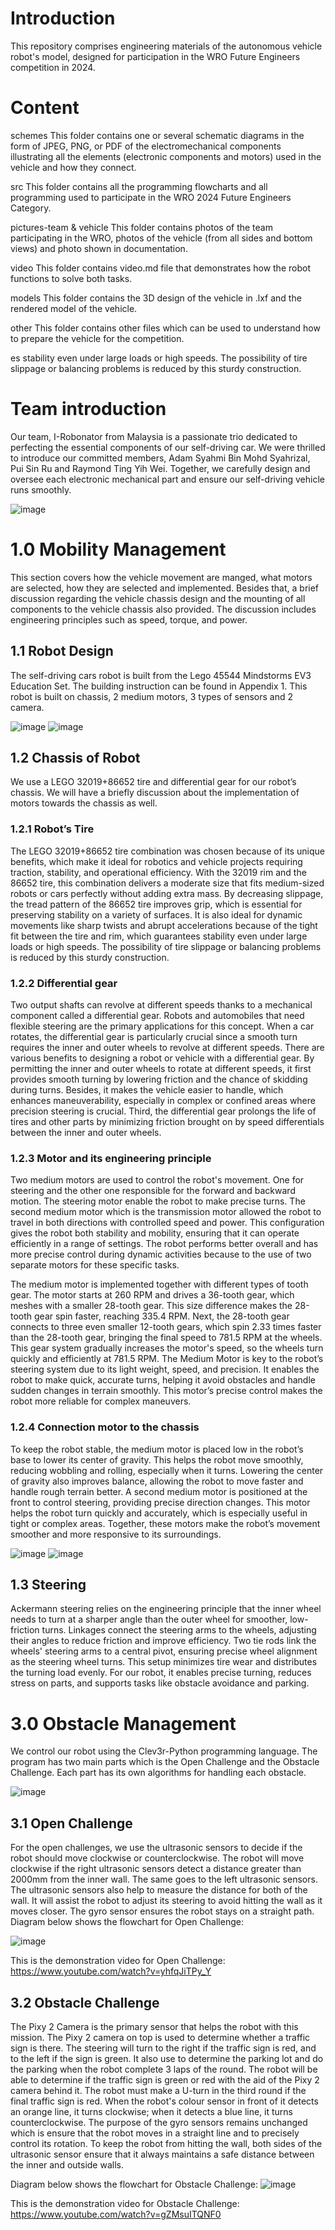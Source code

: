 # Introduction
This repository comprises engineering materials of the autonomous vehicle robot's model, designed for participation in the WRO Future Engineers competition in 2024. 

# Content
schemes This folder contains one or several schematic diagrams in the form of JPEG, PNG, or PDF of the electromechanical components illustrating all the elements (electronic components and motors) used in the vehicle and how they connect.

src This folder contains all the programming flowcharts and all programming used to participate in the WRO 2024 Future Engineers Category.

pictures-team & vehicle This folder contains photos of the team participating in the WRO, photos of the vehicle (from all sides and bottom views) and photo shown in documentation.

video This folder contains video.md file that demonstrates how the robot functions to solve both tasks.

models This folder contains the 3D design of the vehicle in .lxf and the rendered model of the vehicle.

other This folder contains other files which can be used to understand how to prepare the vehicle for the competition.

es stability even under large loads or high speeds. The possibility of tire slippage or balancing problems is reduced by this sturdy construction.

# Team introduction
Our team, I-Robonator from Malaysia is a passionate trio dedicated to perfecting the essential components of our self-driving car. We were thrilled to introduce our committed members, Adam Syahmi Bin Mohd Syahrizal, Pui Sin Ru and Raymond Ting Yih Wei. Together, we carefully design and oversee each electronic mechanical part and ensure our self-driving vehicle runs smoothly.
 
![image](https://github.com/user-attachments/assets/b9c0bfbc-7c41-4f6c-9819-5b074d357933)
																																			
# 1.0	Mobility Management
This section covers how the vehicle movement are manged, what motors are selected, how they are selected and implemented. Besides that, a brief discussion regarding the vehicle chassis design and the mounting of all components to the vehicle chassis also provided. The discussion includes engineering principles such as speed, torque, and power.

## 1.1 Robot Design
The self-driving cars robot is built from the Lego 45544 Mindstorms EV3 Education Set. The building instruction can be found in Appendix 1. This robot is built on chassis, 2 medium motors, 3 types of sensors and 2 camera. 

![image](https://github.com/user-attachments/assets/c30c4e5b-c7c1-4eb4-8552-85d852c85711)
![image](https://github.com/user-attachments/assets/bd5e0fda-5f68-43db-bba7-7e78fecf0592)


## 1.2	 Chassis of Robot
We use a LEGO 32019+86652 tire and differential gear for our robot’s chassis. We will have a briefly discussion about the implementation of motors towards the chassis as well.

### 1.2.1 Robot’s Tire
The LEGO 32019+86652 tire combination was chosen because of its unique benefits, which make it ideal for robotics and vehicle projects requiring traction, stability, and operational efficiency. With the 32019 rim and the 86652 tire, this combination delivers a moderate size that fits medium-sized robots or cars perfectly without adding extra mass. 
By decreasing slippage, the tread pattern of the 86652 tire improves grip, which is essential for preserving stability on a variety of surfaces. It is also ideal for dynamic movements like sharp twists and abrupt accelerations because of the tight fit between the tire and rim, which guarantees stability even under large loads or high speeds. The possibility of tire slippage or balancing problems is reduced by this sturdy construction.
 

### 1.2.2 Differential gear
Two output shafts can revolve at different speeds thanks to a mechanical component called a differential gear. Robots and automobiles that need flexible steering are the primary applications for this concept. When a car rotates, the differential gear is particularly crucial since a smooth turn requires the inner and outer wheels to revolve at different speeds.
There are various benefits to designing a robot or vehicle with a differential gear. By permitting the inner and outer wheels to rotate at different speeds, it first provides smooth turning by lowering friction and the chance of skidding during turns. Besides, it makes the vehicle easier to handle, which enhances maneuverability, especially in complex or confined areas where precision steering is crucial. Third, the differential gear prolongs the life of tires and other parts by minimizing friction brought on by speed differentials between the inner and outer wheels.

 

### 1.2.3 Motor and its engineering principle
Two medium motors are used to control the robot's movement. One for steering and the other one responsible for the forward and backward motion. The steering motor enable the robot to make precise turns. The second medium motor which is the transmission motor allowed the robot to travel in both directions with controlled speed and power. This configuration gives the robot both stability and mobility, ensuring that it can operate efficiently in a range of settings. The robot performs better overall and has more precise control during dynamic activities because to the use of two separate motors for these specific tasks.


The medium motor is implemented together with different types of tooth gear. The motor starts at 260 RPM and drives a 36-tooth gear, which meshes with a smaller 28-tooth gear. This size difference makes the 28-tooth gear spin faster, reaching 335.4 RPM. Next, the 28-tooth gear connects to three even smaller 12-tooth gears, which spin 2.33 times faster than the 28-tooth gear, bringing the final speed to 781.5 RPM at the wheels. This gear system gradually increases the motor's speed, so the wheels turn quickly and efficiently at 781.5 RPM.
The Medium Motor is key to the robot’s steering system due to its light weight, speed, and precision. It enables the robot to make quick, accurate turns, helping it avoid obstacles and handle sudden changes in terrain smoothly. This motor’s precise control makes the robot more reliable for complex maneuvers.

### 1.2.4 Connection motor to the chassis
To keep the robot stable, the medium motor is placed low in the robot’s base to lower its center of gravity. This helps the robot move smoothly, reducing wobbling and rolling, especially when it turns. Lowering the center of gravity also improves balance, allowing the robot to move faster and handle rough terrain better.
A second medium motor is positioned at the front to control steering, providing precise direction changes. This motor helps the robot turn quickly and accurately, which is especially useful in tight or complex areas. Together, these motors make the robot’s movement smoother and more responsive to its surroundings.

![image](https://github.com/user-attachments/assets/f57291df-792d-4efb-bd91-a00060155e52)
![image](https://github.com/user-attachments/assets/94e73131-e2e1-46dc-a3d8-07fb37a8296b)

## 1.3 Steering
Ackermann steering relies on the engineering principle that the inner wheel needs to turn at a sharper angle than the outer wheel for smoother, low-friction turns. Linkages connect the steering arms to the wheels, adjusting their angles to reduce friction and improve efficiency. Two tie rods link the wheels' steering arms to a central pivot, ensuring precise wheel alignment as the steering wheel turns. This setup minimizes tire wear and distributes the turning load evenly. For our robot, it enables precise turning, reduces stress on parts, and supports tasks like obstacle avoidance and parking.
 
# 3.0 Obstacle Management
We control our robot using the Clev3r-Python programming language. 
 The program has two main parts which is the Open Challenge and the Obstacle Challenge. Each part has its own algorithms for handling each obstacle. 

![image](https://github.com/user-attachments/assets/7b9f4a3d-e8ec-4fe5-9b9d-31c18575078b)

## 3.1 Open Challenge
For the open challenges, we use the ultrasonic sensors to decide if the robot should move clockwise or counterclockwise. The robot will move clockwise if the right ultrasonic sensors detect a distance greater than 2000mm from the inner wall. The same goes to the left ultrasonic sensors. The ultrasonic sensors also help to measure the distance for both of the wall. It will assist the robot to adjust its steering to avoid hitting the wall as it moves closer. The gyro sensor ensures the robot stays on a straight path. 
Diagram below shows the flowchart for Open Challenge: 
 
![image](https://github.com/user-attachments/assets/7d025ffa-9709-44c3-9115-4e16fba66450)

This is the demonstration video for Open Challenge: https://www.youtube.com/watch?v=yhfqJiTPy_Y 

## 3.2 Obstacle Challenge
The Pixy 2 Camera is the primary sensor that helps the robot with this mission. The Pixy 2 camera on top is used to determine whether a traffic sign is there. The steering will turn to the right if the traffic sign is red, and to the left if the sign is green. It also use to determine the parking lot and do the parking when the robot complete 3 laps of the round. The robot will be able to determine if the traffic sign is green or red with the aid of the Pixy 2 camera behind it. The robot must make a U-turn in the third round if the final traffic sign is red. When the robot's colour sensor in front of it detects an orange line, it turns clockwise; when it detects a blue line, it turns counterclockwise. The purpose of the gyro sensors remains unchanged which is ensure that the robot moves in a straight line and to precisely control its rotation. To keep the robot from hitting the wall, both sides of the ultrasonic sensor ensure that it always maintains a safe distance between the inner and outside walls. 

Diagram below shows the flowchart for Obstacle Challenge:
![image](https://github.com/user-attachments/assets/2fdc5d5b-d88d-4237-acff-2176e7a333b9)

This is the demonstration video for Obstacle Challenge: https://www.youtube.com/watch?v=gZMsuITQNF0 



